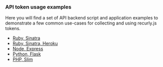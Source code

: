 ### API token usage examples

Here you will find a set of API backend script and application examples to
demonstrate a few common use-cases for collecting and using recurly.js tokens.

- [Ruby, Sinatra](ruby)
- [Ruby, Sinatra, Heroku](ruby-heroku)
- [Node, Express](node)
- [Python, Flask](python)
- [PHP, Slim](php)
